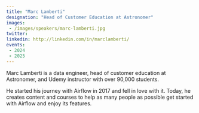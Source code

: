 ```yaml
---
title: "Marc Lamberti"
designation: "Head of Customer Education at Astronomer"
images:
 - /images/speakers/marc-lamberti.jpg
twitter: 
linkedin: http://linkedin.com/in/marclamberti/
events:
 - 2024
 - 2025
---
```


Marc Lamberti is a data engineer, head of customer education at Astronomer, and Udemy instructor with over 90,000 students.

He started his journey with Airflow in 2017 and fell in love with it. Today, he creates content and courses to help as many people as possible get started with Airflow and enjoy its features.